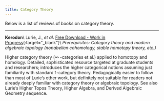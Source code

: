 ```yaml
---
title: Category Theory
---
```


Below is a list of reviews of books on category theory.

---
**Kerodon**\\
Lurie, J., *et al*. [Free Download - Work in Progress](https://kerodon.net){:target="_blank"}\\
*Prerequisites: Category theory and modern algebraic topology (nonabelian cohomology, stable homotopy theory, etc.)*

Higher category theory (∞ -categories et al.) applied to homotopy and homology. Detailed, sophisticated resource targeted at graduate students and researchers; introduces the higher categorical notions assuming just familiarity with standard 1-category theory. Pedagogically easier to follow than most of Lurie’s other work, but definitely not suitable for readers not already deeply familiar with category theory or algebraic topology. See also Lurie’s Higher Topos Theory, Higher Algebra, and Derived Algebraic Geometry sequence.